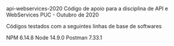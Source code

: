 api-webservices-2020
Código de apoio para a disciplina de API e WebServices PUC - Outubro de 2020

Códigos testados com a seguintes linhas de base de softwares

NPM 6.14.8 Node 14.9.0 Postman 7.33.1